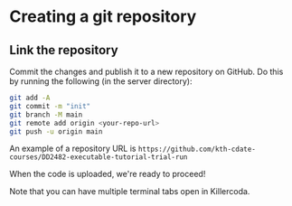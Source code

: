 # Creating a git repository

## Link the repository

Commit the changes and publish it to a new repository on GitHub. Do this by running the following (in the server directory):

```bash
git add -A
git commit -m "init"
git branch -M main
git remote add origin <your-repo-url>
git push -u origin main
```

An example of a repository URL is `https://github.com/kth-cdate-courses/DD2482-executable-tutorial-trial-run`

When the code is uploaded, we're ready to proceed!

Note that you can have multiple terminal tabs open in Killercoda.
